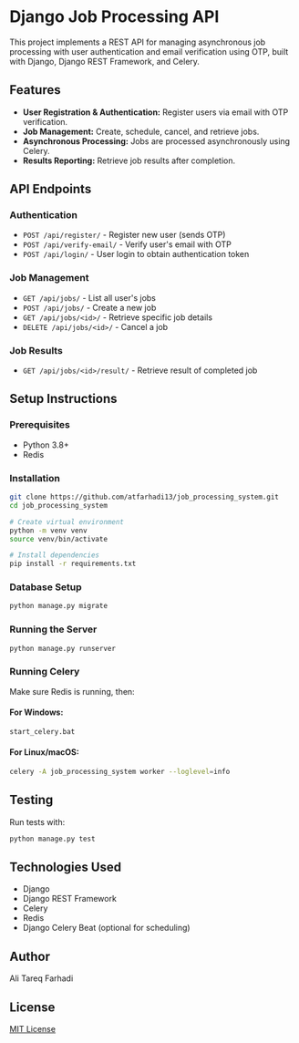 # Django Job Processing API

This project implements a REST API for managing asynchronous job processing with user authentication and email verification using OTP, built with Django, Django REST Framework, and Celery.

## Features

- **User Registration & Authentication:** Register users via email with OTP verification.
- **Job Management:** Create, schedule, cancel, and retrieve jobs.
- **Asynchronous Processing:** Jobs are processed asynchronously using Celery.
- **Results Reporting:** Retrieve job results after completion.

## API Endpoints

### Authentication
- `POST /api/register/` - Register new user (sends OTP)
- `POST /api/verify-email/` - Verify user's email with OTP
- `POST /api/login/` - User login to obtain authentication token

### Job Management
- `GET /api/jobs/` - List all user's jobs
- `POST /api/jobs/` - Create a new job
- `GET /api/jobs/<id>/` - Retrieve specific job details
- `DELETE /api/jobs/<id>/` - Cancel a job

### Job Results
- `GET /api/jobs/<id>/result/` - Retrieve result of completed job

## Setup Instructions

### Prerequisites
- Python 3.8+
- Redis

### Installation
```bash
git clone https://github.com/atfarhadi13/job_processing_system.git
cd job_processing_system

# Create virtual environment
python -m venv venv
source venv/bin/activate

# Install dependencies
pip install -r requirements.txt
```

### Database Setup
```bash
python manage.py migrate
```

### Running the Server
```bash
python manage.py runserver
```

### Running Celery

Make sure Redis is running, then:

#### For Windows:
```bash
start_celery.bat
```

#### For Linux/macOS:
```bash
celery -A job_processing_system worker --loglevel=info
```

## Testing
Run tests with:

```bash
python manage.py test
```

## Technologies Used
- Django
- Django REST Framework
- Celery
- Redis
- Django Celery Beat (optional for scheduling)

## Author
Ali Tareq Farhadi

## License
[MIT License](LICENSE.md)

